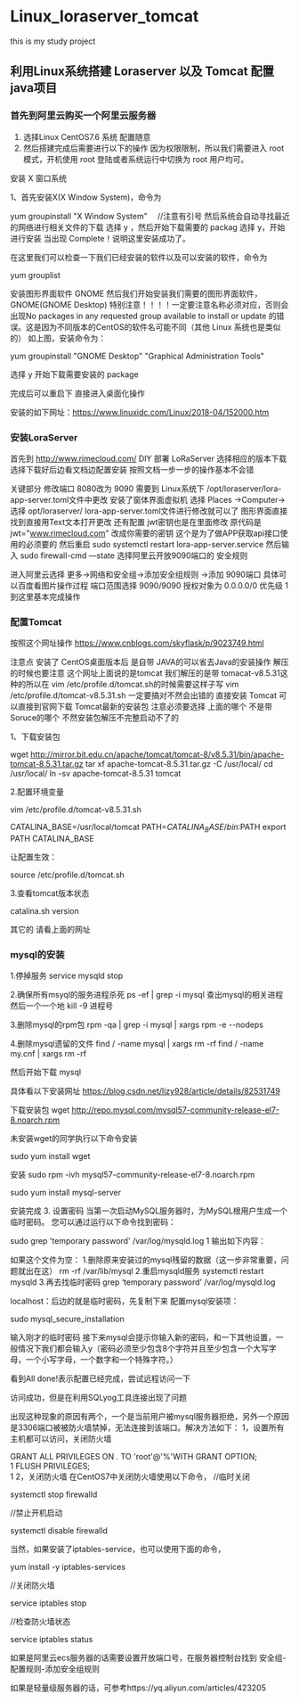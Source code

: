 # Linux_loraserver_tomcat
this is my study project

## 利用Linux系统搭建 Loraserver 以及 Tomcat 配置java项目
### 首先到阿里云购买一个阿里云服务器
1. 选择Linux CentOS7.6 系统 配置随意
2. 然后搭建完成后需要进行以下的操作 
因为权限限制，所以我们需要进入 root 模式，开机使用 root 登陆或者系统运行中切换为 root 用户均可。

安装  X 窗口系统

1、首先安装X(X Window System)，命令为

yum groupinstall "X Window System" 　//注意有引号
然后系统会自动寻找最近的网络进行相关文件的下载
选择 y ，然后开始下载需要的 packag
选择 y，开始进行安装
当出现 Complete！说明这里安装成功了。

在这里我们可以检查一下我们已经安装的软件以及可以安装的软件，命令为

yum grouplist

安装图形界面软件 GNOME
然后我们开始安装我们需要的图形界面软件，GNOME(GNOME Desktop)
特别注意！！！！一定要注意名称必须对应，否则会出现No packages in any requested group available to install or update 的错误。这是因为不同版本的CentOS的软件名可能不同（其他 Linux 系统也是类似的）
如上图，安装命令为：

yum groupinstall "GNOME Desktop" "Graphical Administration Tools"

选择 y 开始下载需要安装的 package

完成后可以重启下 直接进入桌面化操作

安装的如下网址：https://www.linuxidc.com/Linux/2018-04/152000.htm

### 安装LoraServer
首先到 http://www.rimecloud.com/ DIY 部署 LoRaServer 选择相应的版本下载
选择下载好后边看文档边配置安装 按照文档一步一步的操作基本不会错

关键部分 修改端口 8080改为 9090 需要到 Linux系统下 /opt/loraserver/lora-app-server.toml文件中更改
安装了窗体界面虚拟机 选择 Places ->Computer->选择 opt/loraserver/ lora-app-server.toml文件进行修改就可以了 图形界面直接找到直接用Text文本打开更改
还有配置 jwt密钥也是在里面修改 原代码是 jwt="www.rimecloud.com" 改成你需要的密钥 这个是为了做APP获取api接口使用的必须要的
然后重启 sudo systemctl restart lora-app-server.service 然后输入 sudo firewall-cmd —state
选择阿里云开放9090端口的 安全规则

进入阿里云选择 更多->网络和安全组->添加安全组规则 ->添加 9090端口 具体可以百度看图片操作过程
端口范围选择 9090/9090 授权对象为 0.0.0.0/0 优先级 1
到这里基本完成操作

### 配置Tomcat

按照这个网址操作 https://www.cnblogs.com/skyflask/p/9023749.html

注意点 安装了 CentOS桌面版本后 是自带 JAVA的可以省去Java的安装操作 解压的时候也要注意 这个网址上面说的是tomcat 我们解压的是带 tomacat-v8.5.31这种的所以在 vim /etc/profile.d/tomcat.sh的时候需要这样子写 vim /etc/profile.d/tomcat-v8.5.31.sh 一定要搞对不然会出错的
直接安装 Tomcat
可以直接到官网下载 Tomcat最新的安装包 注意必须要选择 上面的哪个 不是带Soruce的哪个 不然安装包解压不完整启动不了的

1、下载安装包

wget http://mirror.bit.edu.cn/apache/tomcat/tomcat-8/v8.5.31/bin/apache-tomcat-8.5.31.tar.gz
tar xf apache-tomcat-8.5.31.tar.gz -C /usr/local/
cd /usr/local/
ln -sv apache-tomcat-8.5.31 tomcat

2.配置环境变量

vim /etc/profile.d/tomcat-v8.5.31.sh

CATALINA_BASE=/usr/local/tomcat
PATH=$CATALINA_BASE/bin:$PATH
export PATH CATALINA_BASE

让配置生效：

source  /etc/profile.d/tomcat.sh

3.查看tomcat版本状态

catalina.sh version

其它的 请看上面的网址

### mysql的安装

1.停掉服务 service mysqld stop

2.确保所有msyql的服务进程杀死
ps -ef | grep -i mysql 查出mysql的相关进程
然后一个一个地 kill -9 进程号

3.删除mysql的rpm包
rpm -qa | grep -i mysql | xargs rpm -e --nodeps

4.删除mysql遗留的文件
find / -name mysql | xargs rm -rf
find / -name my.cnf | xargs rm -rf

然后开始下载 mysql

具体看以下安装网址
https://blog.csdn.net/lizy928/article/details/82531749

下载安装包
wget http://repo.mysql.com/mysql57-community-release-el7-8.noarch.rpm

未安装wget的同学执行以下命令安装

sudo yum install wget

安装
 sudo rpm -ivh mysql57-community-release-el7-8.noarch.rpm

sudo yum install mysql-server

安装完成
3. 设置密码
当第一次启动MySQL服务器时，为MySQL根用户生成一个临时密码。 您可以通过运行以下命令找到密码：

 sudo grep 'temporary password' /var/log/mysqld.log
1
输出如下内容：

如果这个文件为空：
1.删除原来安装过的mysql残留的数据（这一步非常重要，问题就出在这）
rm -rf /var/lib/mysql
2.重启mysqld服务
systemctl restart mysqld
3.再去找临时密码
grep ‘temporary password’ /var/log/mysqld.log

localhost：后边的就是临时密码，先复制下来
配置mysql安装项：

sudo mysql_secure_installation


输入刚才的临时密码
接下来mysql会提示你输入新的密码，和一下其他设置，一般情况下我们都会输入y（密码必须至少包含8个字符并且至少包含一个大写字母，一个小写字母，一个数字和一个特殊字符。）

看到All done!表示配置已经完成，尝试远程访问一下

访问成功，但是在利用SQLyog工具连接出现了问题

出现这种现象的原因有两个，一个是当前用户被mysql服务器拒绝，另外一个原因是3306端口被被防火墙禁掉，无法连接到该端口。解决方法如下：
1，设置所有主机都可以访问，关闭防火墙

GRANT ALL PRIVILEGES ON *.* TO 'root'@'%'WITH GRANT OPTION;  
1
FLUSH PRIVILEGES;  
1
2，关闭防火墙
在CentOS7中关闭防火墙使用以下命令，
//临时关闭

systemctl stop firewalld

//禁止开机启动

systemctl disable firewalld

当然，如果安装了iptables-service，也可以使用下面的命令，

yum install -y iptables-services

//关闭防火墙

service iptables stop

//检查防火墙状态

service iptables status

如果是阿里云ecs服务器的话需要设置开放端口号，在服务器控制台找到 安全组-配置规则-添加安全组规则

如果是轻量级服务器的话，可参考https://yq.aliyun.com/articles/423205





















